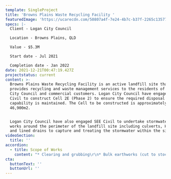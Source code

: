 ```yaml
---
template: SingleProject
title: 'Browns Plains Waste Recycling Facility '
featuredImage: 'https://ucarecdn.com/50807a4f-7e24-4b7c-b37f-2265c135776d/'
specs: |-
  Client - Logan City Council

  Location - Browns Plains, QLD

  Value - $5.3M

  Start date - Jul 2021

  Completion date - Jan 2022
date: 2021-12-21T00:47:19.427Z
projectstatus: current
content: >-
  Browns Plains Waste Recycling Facility is an active landfill site that
  provides recycling and waste management services to the residents of Logan
  City Council and commercial customers. Logan City Council have engaged SEE
  Civil to construct Cell 2E (Phase 2) to ensure the required disposal
  capability is maintained. The Cell to be constructed is approximately
  46,900m2. 


  Logan City Council have also engaged SEE Civil to undertake stormwater upgrade
  works around the perimeter of the landfill site including culverts, HSE basin
  and lined drains to capture and treating the stormwater within the site.
videoSection:
  title: ''
accordion:
  - title: Scope of Works
    content: "* Clearing and grubbing\r\n* Bulk earthworks (cut to stockpile)\r\n* Subgrade preparation\r\n* Clay liner installation\r\n* Supply and install clay liner, cushion geotextile, strip drain, geo grid and leachate collection pipework\r\n* Instillation of drainage gravel\r\n* Construction of swale drain\r\n* HSE basin construction\r\n* Supply and installation of box culverts"
cta:
  buttonText: ''
  buttonUrl: ''
---
```



